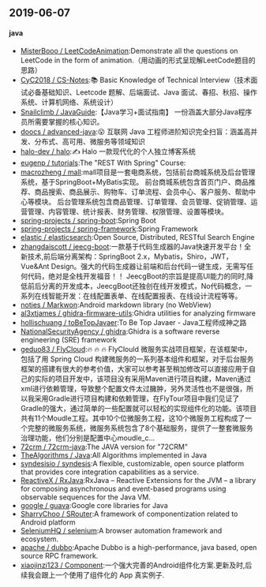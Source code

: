 ## 2019-06-07

#### java
* [MisterBooo / LeetCodeAnimation](https://github.com/MisterBooo/LeetCodeAnimation):Demonstrate all the questions on LeetCode in the form of animation.（用动画的形式呈现解LeetCode题目的思路）
* [CyC2018 / CS-Notes](https://github.com/CyC2018/CS-Notes):📚 Basic Knowledge of Technical Interview（技术面试必备基础知识、Leetcode 题解、后端面试、Java 面试、春招、秋招、操作系统、计算机网络、系统设计）
* [Snailclimb / JavaGuide](https://github.com/Snailclimb/JavaGuide):【Java学习+面试指南】 一份涵盖大部分Java程序员所需要掌握的核心知识。
* [doocs / advanced-java](https://github.com/doocs/advanced-java):😮 互联网 Java 工程师进阶知识完全扫盲：涵盖高并发、分布式、高可用、微服务等领域知识
* [halo-dev / halo](https://github.com/halo-dev/halo):✍ Halo 一款现代化的个人独立博客系统
* [eugenp / tutorials](https://github.com/eugenp/tutorials):The "REST With Spring" Course:
* [macrozheng / mall](https://github.com/macrozheng/mall):mall项目是一套电商系统，包括前台商城系统及后台管理系统，基于SpringBoot+MyBatis实现。 前台商城系统包含首页门户、商品推荐、商品搜索、商品展示、购物车、订单流程、会员中心、客户服务、帮助中心等模块。 后台管理系统包含商品管理、订单管理、会员管理、促销管理、运营管理、内容管理、统计报表、财务管理、权限管理、设置等模块。
* [spring-projects / spring-boot](https://github.com/spring-projects/spring-boot):Spring Boot
* [spring-projects / spring-framework](https://github.com/spring-projects/spring-framework):Spring Framework
* [elastic / elasticsearch](https://github.com/elastic/elasticsearch):Open Source, Distributed, RESTful Search Engine
* [zhangdaiscott / jeecg-boot](https://github.com/zhangdaiscott/jeecg-boot):一款基于代码生成器的Java快速开发平台！全新技术,前后端分离架构：SpringBoot 2.x，Mybatis，Shiro，JWT，Vue&Ant Design。强大的代码生成器让前端和后台代码一键生成，无需写任何代码，绝对是全栈开发福音！！ JeecgBoot的宗旨是提高UI能力的同时,降低前后分离的开发成本，JeecgBoot还独创在线开发模式，No代码概念，一系列在线智能开发：在线配置表单、在线配置报表、在线设计流程等等。
* [noties / Markwon](https://github.com/noties/Markwon):Android markdown library (no WebView)
* [al3xtjames / ghidra-firmware-utils](https://github.com/al3xtjames/ghidra-firmware-utils):Ghidra utilities for analyzing firmware
* [hollischuang / toBeTopJavaer](https://github.com/hollischuang/toBeTopJavaer):To Be Top Javaer - Java工程师成神之路
* [NationalSecurityAgency / ghidra](https://github.com/NationalSecurityAgency/ghidra):Ghidra is a software reverse engineering (SRE) framework
* [geduo83 / FlyCloud](https://github.com/geduo83/FlyCloud):🔥 🔥 🔥 FlyClould 微服务实战项目框架，在该框架中，包括了用 Spring Cloud 构建微服务的一系列基本组件和框架，对于后台服务框架的搭建有很大的参考价值，大家可以参考甚至稍加修改可以直接应用于自己的实际的项目开发中，该项目没有采用Maven进行项目构建，Maven通过xml进行依赖管理，导致整个配置文件太过臃肿，另外灵活性也不是很强，所以我采用Gradle进行项目构建和依赖管理，在FlyTour项目中我们见证了Gradle的强大，通过简单的一些配置就可以轻松的实现组件化的功能。该项目共有11个Moudle工程。其中10个位微服务工程，这10个微服务工程构成了一个完整的微服务系统，微服务系统包含了8个基础服务，提供了一整套微服务治理功能，他们分别是配置中心moudle_c…
* [72crm / 72crm-java](https://github.com/72crm/72crm-java):The JAVA version for "72CRM"
* [TheAlgorithms / Java](https://github.com/TheAlgorithms/Java):All Algorithms implemented in Java
* [syndesisio / syndesis](https://github.com/syndesisio/syndesis):A flexible, customizable, open source platform that provides core integration capabilities as a service.
* [ReactiveX / RxJava](https://github.com/ReactiveX/RxJava):RxJava – Reactive Extensions for the JVM – a library for composing asynchronous and event-based programs using observable sequences for the Java VM.
* [google / guava](https://github.com/google/guava):Google core libraries for Java
* [SharryChoo / SRouter](https://github.com/SharryChoo/SRouter):A framework of componentization related to Android platform
* [SeleniumHQ / selenium](https://github.com/SeleniumHQ/selenium):A browser automation framework and ecosystem.
* [apache / dubbo](https://github.com/apache/dubbo):Apache Dubbo is a high-performance, java based, open source RPC framework.
* [xiaojinzi123 / Component](https://github.com/xiaojinzi123/Component):一个强大完善的Android组件化方案.更新及时,后续我会跟上一个使用了组件化的 App 真实例子.
